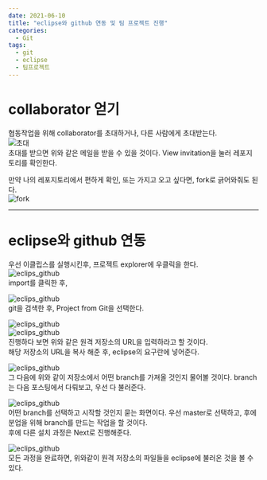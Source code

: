 ```yaml
---
date: 2021-06-10
title: "eclipse와 github 연동 및 팀 프로젝트 진행"
categories:
  - Git
tags:
  - git
  - eclipse
  - 팀프로젝트
---
```


# collaborator 얻기

협동작업을 위해 collaborator를 초대하거나, 다른 사람에게 초대받는다.  
![초대](https://rnrudxo2872.github.io/assets/images/github/invit_github.png)  
초대를 받으면 위와 같은 메일을 받을 수 있을 것이다. View invitation을 눌러 레포지토리를 확인한다.

만약 나의 레포지토리에서 편하게 확인, 또는 가지고 오고 싶다면, fork로 긁어와줘도 된다.  
![fork](https://rnrudxo2872.github.io/assets/images/github/git_hub_fork.png)

---

# eclipse와 github 연동

우선 이클립스를 실행시킨후, 프로젝트 explorer에 우클릭을 한다.  
![eclips_github](https://rnrudxo2872.github.io/assets/images/github/github_eclipse_1.png)  
import를 클릭한 후,

![eclips_github](https://rnrudxo2872.github.io/assets/images/github/github_eclipse_2.png)  
git을 검색한 후, Project from Git을 선택한다.

![eclips_github](https://rnrudxo2872.github.io/assets/images/github/github_eclipse_3.png)  
![eclips_github](https://rnrudxo2872.github.io/assets/images/github/github_eclipse_4.png)  
진행하다 보면 위와 같은 원격 저장소의 URL을 입력하라고 할 것이다.  
해당 저장소의 URL을 복사 해준 후, eclipse의 요구란에 넣어준다.  

![eclips_github](https://rnrudxo2872.github.io/assets/images/github/github_eclipse_5.png)  
그 다음에 위와 같이 저장소에서 어떤 branch를 가져올 것인지 물어볼 것이다. branch는 다음 포스팅에서 다뤄보고, 우선 다 불러준다.  

![eclips_github](https://rnrudxo2872.github.io/assets/images/github/github_eclipse_6.png)  
어떤 branch를 선택하고 시작할 것인지 묻는 화면이다. 우선 master로 선택하고, 후에 분업을 위해 branch를 만드는 작업을 할 것이다.  
후에 다른 설치 과정은 Next로 진행해준다.  

![eclips_github](https://rnrudxo2872.github.io/assets/images/github/github_eclipse_7.png)  
모든 과정을 완료하면, 위와같이 원격 저장소의 파일들을 eclipse에 불러온 것을 볼 수 있다.
